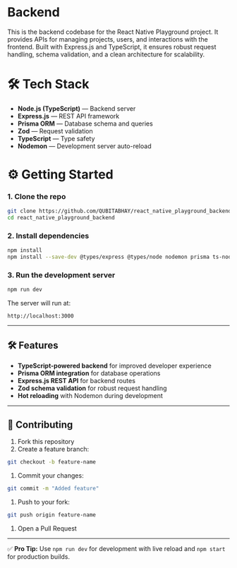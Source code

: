 # Backend

This is the backend codebase for the React Native Playground project. It provides APIs for managing projects, users, and interactions with the frontend. Built with Express.js and TypeScript, it ensures robust request handling, schema validation, and a clean architecture for scalability.

# 🛠 Tech Stack

- **Node.js (TypeScript)** — Backend server
- **Express.js** — REST API framework
- **Prisma ORM** — Database schema and queries
- **Zod** — Request validation
- **TypeScript** — Type safety
- **Nodemon** — Development server auto-reload

# ⚙️ Getting Started

### 1. Clone the repo

```bash
git clone https://github.com/QUBITABHAY/react_native_playground_backend.git
cd react_native_playground_backend
```

### 2. Install dependencies

```bash
npm install
npm install --save-dev @types/express @types/node nodemon prisma ts-node typescript
```

### 3. Run the development server

```bash
npm run dev
```

The server will run at:

```
http://localhost:3000
```

---

## 🛠️ Features

- **TypeScript-powered backend** for improved developer experience
- **Prisma ORM integration** for database operations
- **Express.js REST API** for backend routes
- **Zod schema validation** for robust request handling
- **Hot reloading** with Nodemon during development

---

## 📌 Contributing

1. Fork this repository
2. Create a feature branch:

```bash
git checkout -b feature-name
```

1. Commit your changes:

```bash
git commit -m "Added feature"
```

1. Push to your fork:

```bash
git push origin feature-name
```

1. Open a Pull Request

---

✅ **Pro Tip:** Use `npm run dev` for development with live reload and `npm start` for production builds.